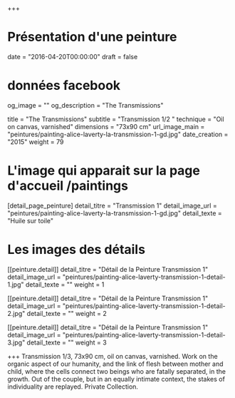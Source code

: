 +++
# Présentation d'une peinture
date = "2016-04-20T00:00:00"
draft = false

# données facebook
og_image = ""
og_description = "The Transmissions"

title = "The Transmissions"
subtitle = "Transmission 1/2 "
technique = "Oil on canvas, varnished"
dimensions = "73x90 cm"
url_image_main = "peintures/painting-alice-laverty-la-transmission-1-gd.jpg"
date_creation = "2015"
weight = 79

# L'image qui apparait sur la page d'accueil /paintings
[detail_page_peinture]
detail_titre = "Transmission 1"
detail_image_url = "peintures/painting-alice-laverty-la-transmission-1-gd.jpg"
detail_texte = "Huile sur toile"

# Les images des détails
[[peinture.detail]]
detail_titre = "Détail de la Peinture Transmission 1"
detail_image_url = "peintures/painting-alice-laverty-transmission-1-detail-1.jpg"
detail_texte = ""
weight = 1

[[peinture.detail]]
detail_titre = "Détail de la Peinture Transmission 1"
detail_image_url = "peintures/painting-alice-laverty-transmission-1-detail-2.jpg"
detail_texte = ""
weight = 2

[[peinture.detail]]
detail_titre = "Détail de la Peinture Transmission 1"
detail_image_url = "peintures/painting-alice-laverty-transmission-1-detail-3.jpg"
detail_texte = ""
weight = 3

+++
Transmission 1/3, 73x90 cm, oil on canvas, varnished. Work on the organic aspect of our humanity, and the link of flesh between mother and child, where the cells connect two beings who are fatally separated, in the growth. Out of the couple, but in an equally intimate context, the stakes of individuality are replayed.
Private Collection.
